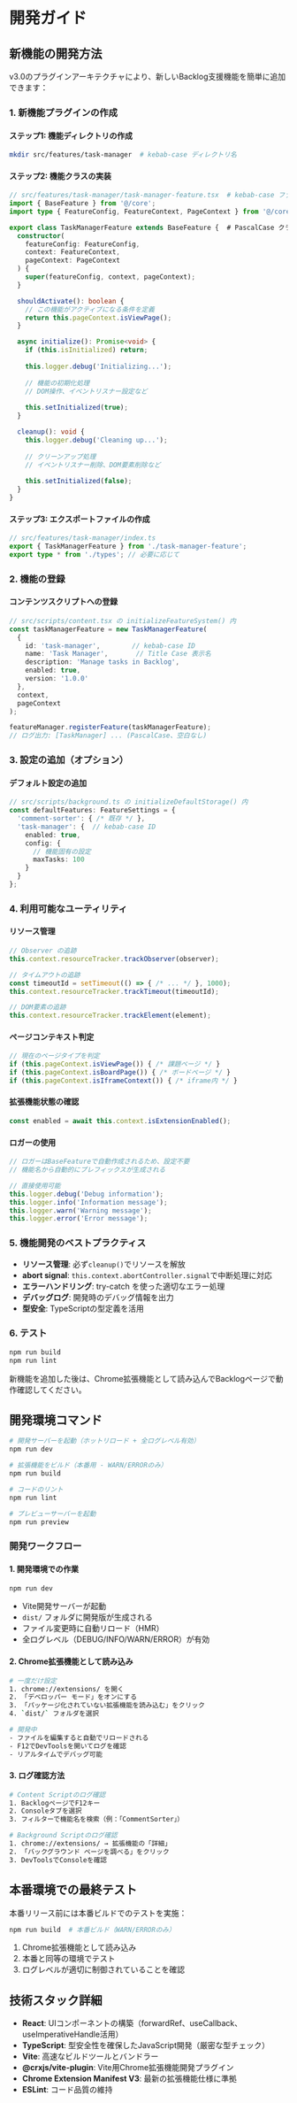# 開発ガイド

## 新機能の開発方法

v3.0のプラグインアーキテクチャにより、新しいBacklog支援機能を簡単に追加できます：

### 1. 新機能プラグインの作成

#### ステップ1: 機能ディレクトリの作成
```bash
mkdir src/features/task-manager  # kebab-case ディレクトリ名
```

#### ステップ2: 機能クラスの実装
```typescript
// src/features/task-manager/task-manager-feature.tsx  # kebab-case ファイル名
import { BaseFeature } from '@/core';
import type { FeatureConfig, FeatureContext, PageContext } from '@/core';

export class TaskManagerFeature extends BaseFeature {  # PascalCase クラス名
  constructor(
    featureConfig: FeatureConfig,
    context: FeatureContext,
    pageContext: PageContext
  ) {
    super(featureConfig, context, pageContext);
  }

  shouldActivate(): boolean {
    // この機能がアクティブになる条件を定義
    return this.pageContext.isViewPage();
  }

  async initialize(): Promise<void> {
    if (this.isInitialized) return;
    
    this.logger.debug('Initializing...');
    
    // 機能の初期化処理
    // DOM操作、イベントリスナー設定など
    
    this.setInitialized(true);
  }

  cleanup(): void {
    this.logger.debug('Cleaning up...');
    
    // クリーンアップ処理
    // イベントリスナー削除、DOM要素削除など
    
    this.setInitialized(false);
  }
}
```

#### ステップ3: エクスポートファイルの作成
```typescript
// src/features/task-manager/index.ts
export { TaskManagerFeature } from './task-manager-feature';
export type * from './types'; // 必要に応じて
```

### 2. 機能の登録

#### コンテンツスクリプトへの登録
```typescript
// src/scripts/content.tsx の initializeFeatureSystem() 内
const taskManagerFeature = new TaskManagerFeature(
  {
    id: 'task-manager',        // kebab-case ID
    name: 'Task Manager',       // Title Case 表示名
    description: 'Manage tasks in Backlog',
    enabled: true,
    version: '1.0.0'
  },
  context,
  pageContext
);

featureManager.registerFeature(taskManagerFeature);
// ログ出力: [TaskManager] ... (PascalCase、空白なし)
```

### 3. 設定の追加（オプション）

#### デフォルト設定の追加
```typescript
// src/scripts/background.ts の initializeDefaultStorage() 内
const defaultFeatures: FeatureSettings = {
  'comment-sorter': { /* 既存 */ },
  'task-manager': {  // kebab-case ID
    enabled: true,
    config: {
      // 機能固有の設定
      maxTasks: 100
    }
  }
};
```

### 4. 利用可能なユーティリティ

#### リソース管理
```typescript
// Observer の追跡
this.context.resourceTracker.trackObserver(observer);

// タイムアウトの追跡  
const timeoutId = setTimeout(() => { /* ... */ }, 1000);
this.context.resourceTracker.trackTimeout(timeoutId);

// DOM要素の追跡
this.context.resourceTracker.trackElement(element);
```

#### ページコンテキスト判定
```typescript
// 現在のページタイプを判定
if (this.pageContext.isViewPage()) { /* 課題ページ */ }
if (this.pageContext.isBoardPage()) { /* ボードページ */ }  
if (this.pageContext.isIframeContext()) { /* iframe内 */ }
```

#### 拡張機能状態の確認
```typescript
const enabled = await this.context.isExtensionEnabled();
```

#### ロガーの使用
```typescript
// ロガーはBaseFeatureで自動作成されるため、設定不要
// 機能名から自動的にプレフィックスが生成される

// 直接使用可能
this.logger.debug('Debug information');
this.logger.info('Information message');
this.logger.warn('Warning message');
this.logger.error('Error message');
```

### 5. 機能開発のベストプラクティス

- **リソース管理**: 必ず`cleanup()`でリソースを解放
- **abort signal**: `this.context.abortController.signal`で中断処理に対応
- **エラーハンドリング**: try-catch を使った適切なエラー処理
- **デバッグログ**: 開発時のデバッグ情報を出力
- **型安全**: TypeScriptの型定義を活用

### 6. テスト

```bash
npm run build
npm run lint
```

新機能を追加した後は、Chrome拡張機能として読み込んでBacklogページで動作確認してください。

## 開発環境コマンド

```bash
# 開発サーバーを起動（ホットリロード + 全ログレベル有効）
npm run dev

# 拡張機能をビルド（本番用 - WARN/ERRORのみ）
npm run build

# コードのリント
npm run lint

# プレビューサーバーを起動
npm run preview
```

### 開発ワークフロー

#### 1. 開発環境での作業
```bash
npm run dev
```
- Vite開発サーバーが起動
- `dist/` フォルダに開発版が生成される
- ファイル変更時に自動リロード（HMR）
- 全ログレベル（DEBUG/INFO/WARN/ERROR）が有効

#### 2. Chrome拡張機能として読み込み
```bash
# 一度だけ設定
1. chrome://extensions/ を開く
2. 「デベロッパー モード」をオンにする
3. 「パッケージ化されていない拡張機能を読み込む」をクリック
4. `dist/` フォルダを選択

# 開発中
- ファイルを編集すると自動でリロードされる
- F12でDevToolsを開いてログを確認
- リアルタイムでデバッグ可能
```

#### 3. ログ確認方法
```bash
# Content Scriptのログ確認
1. BacklogページでF12キー
2. Consoleタブを選択
3. フィルターで機能名を検索（例：「CommentSorter」）

# Background Scriptのログ確認
1. chrome://extensions/ → 拡張機能の「詳細」
2. 「バックグラウンド ページを調べる」をクリック
3. DevToolsでConsoleを確認
```

## 本番環境での最終テスト

本番リリース前には本番ビルドでのテストを実施：

```bash
npm run build  # 本番ビルド（WARN/ERRORのみ）
```

1. Chrome拡張機能として読み込み
2. 本番と同等の環境でテスト
3. ログレベルが適切に制御されていることを確認

## 技術スタック詳細

- **React**: UIコンポーネントの構築（forwardRef、useCallback、useImperativeHandle活用）
- **TypeScript**: 型安全性を確保したJavaScript開発（厳密な型チェック）
- **Vite**: 高速なビルドツールとバンドラー
- **@crxjs/vite-plugin**: Vite用Chrome拡張機能開発プラグイン
- **Chrome Extension Manifest V3**: 最新の拡張機能仕様に準拠
- **ESLint**: コード品質の維持